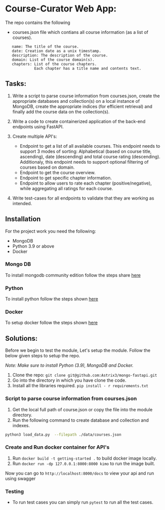 # Course-Curator Web App:

The repo contains the following
- courses.json file which contians all course information (as a list of courses).
```
   name: The title of the course.
   date: Creation date as a unix timestamp.
   description: The description of the course.
   domain: List of the course domain(s).
   chapters: List of the course chapters.
             Each chapter has a title name and contents text.
```

## Tasks:
1. Write a script to parse course information from courses.json, create the appropriate databases and collection(s) on a local instance of MongoDB, create the appropriate indices (for efficient retrieval)
and finally add the course data on the collection(s).

2. Write a code to create containerized application of the back-end endpoints using FastAPI.
3. Create multiple API's: 
   * Endpoint to get a list of all available courses. This endpoint needs to support 3 modes of
    sorting: Alphabetical (based on course title, ascending), date (descending) and total course
    rating (descending). Additionaly, this endpoint needs to support optional filtering of courses
    based on domain.
   * Endpoint to get the course overview.
   * Endpoint to get specific chapter information.
   * Endpoint to allow users to rate each chapter (positive/negative), while aggregating all ratings
    for each course.
4. Write test-cases for all endpoints to validate that they are working as intended.



## Installation

For the project work you need the following:
* MongoDB
* Python 3.9 or above
* Docker

### Mongo DB
To install mongodb community edition follow the steps share [here](https://www.mongodb.com/docs/manual/tutorial/install-mongodb-on-ubuntu/#install-mongodb-community-edition) 

### Python
To install python follow the steps shown [here](https://tecadmin.net/how-to-install-python-3-9-on-ubuntu-20-04/)

### Docker
To setup docker follow the steps shown [here](https://docs.docker.com/engine/install/ubuntu/)

## Solutions:
Before we begin to test the module, Let's setup the module. Follow the below given steps to setup the repo.

_Note: Make sure to install Python (3.9), MongoDB and Docker._

1. Clone the repo: ```git clone git@github.com:Astrix3/mongo-fastapi.git```
2. Go into the directory in which you have clone the code.
3. Install all the libraries required. ```pip install - r requirements.txt```

### Script to parse course information from courses.json
1. Get the local full path of course.json or copy the file into the module directory.
2. Run the following command to create database and collection and indexes.
```bash
python3 load_data.py  --filepath ./data/courses.json
```
### Create and Run docker container for API's
1. Run ```docker build -t getting-started .``` to build docker image locally.
2. Run ```docker run -dp 127.0.0.1:8000:8000 kimo``` to run the image built.

Now you can go to ```http://localhost:8000/docs``` to view your api and run using swagger

### Testing
* To run test cases you can simply run ```pytest``` to run all the test cases.
